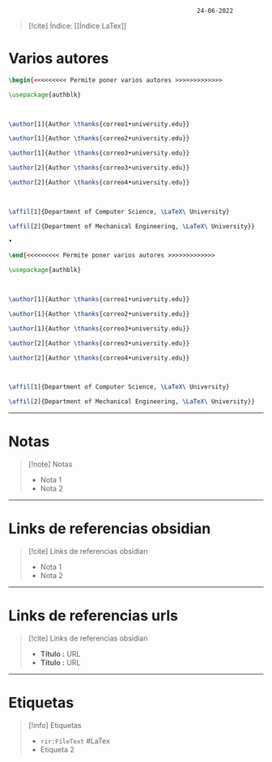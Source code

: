 														24-06-2022

>[!cite] Índice: [[Índice LaTex]]

# Varios autores

```Latex
\begin{<<<<<<<<< Permite poner varios autores >>>>>>>>>>>>>

\usepackage{authblk}

  

\author[1]{Author \thanks{correo1•university.edu}}

\author[1]{Author \thanks{correo2•university.edu}}

\author[1]{Author \thanks{correo3•university.edu}}

\author[2]{Author \thanks{correo3•university.edu}}

\author[2]{Author \thanks{correo4•university.edu}}

  

\affil[1]{Department of Computer Science, \LaTeX\ University}

\affil[2]{Department of Mechanical Engineering, \LaTeX\ University}}

•

\end{<<<<<<<<< Permite poner varios autores >>>>>>>>>>>>>

\usepackage{authblk}

  

\author[1]{Author \thanks{correo1•university.edu}}

\author[1]{Author \thanks{correo2•university.edu}}

\author[1]{Author \thanks{correo3•university.edu}}

\author[2]{Author \thanks{correo3•university.edu}}

\author[2]{Author \thanks{correo4•university.edu}}

  

\affil[1]{Department of Computer Science, \LaTeX\ University}

\affil[2]{Department of Mechanical Engineering, \LaTeX\ University}}
```


--------------------------------------------------

# Notas
> [!note]  Notas
> - Nota 1
> - Nota 2

--------------------------------------------------

# Links de referencias obsidian

> [!cite]  Links de referencias obsidian
> - Nota 1
> - Nota 2

--------------------------------------------------

# Links de referencias urls

> [!cite]  Links de referencias obsidian
> - __Título :__ URL
> - __Título :__ URL

--------------------------------------------------

# Etiquetas
> [!info] Etiquetas
> - `rir:FileText` #LaTex
> - Etiqueta 2